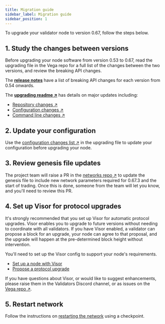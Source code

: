 ```yaml
---
title: Migration guide
sidebar_label: Migration guide
sidebar_position: 1
---
```


To upgrade your validator node to version 0.67, follow the steps below. 

## 1. Study the changes between versions
Before upgrading your node software from version 0.53 to 0.67, read the upgrading file in the Vega repo for a full list of the changes between the two versions, and review the breaking API changes.

The **[release notes](../../releases/overview.md)** have a list of breaking API changes for each version from 0.54 onwards.

The **[upgrading readme ↗](https://github.com/vegaprotocol/vega/blob/develop/UPGRADING.md)** has details on major updates including:

* [Repository changes ↗](https://github.com/vegaprotocol/vega/blob/develop/UPGRADING.md#repository-changes)
* [Configuration changes ↗](https://github.com/vegaprotocol/vega/blob/develop/UPGRADING.md#configuration-changes)
* [Command line changes ↗](https://github.com/vegaprotocol/vega/blob/develop/UPGRADING.md#command-line-changes)

## 2. Update your configuration
Use the [configuration changes list ↗](https://github.com/vegaprotocol/vega/blob/develop/UPGRADING.md#configuration-changes) in the upgrading file to update your configuration before upgrading your node.

## 3. Review genesis file updates 
The project team will raise a PR in the [networks repo ↗](https://github.com/vegaprotocol/networks/pulls) to update the genesis file to include new network parameters required for 0.67.3 and the start of trading. Once this is done, someone from the team will let you know, and you'll need to review this PR. 

## 4. Set up Visor for protocol upgrades
It's strongly recommended that you set up Visor for automatic protocol upgrades. Visor enables you to upgrade to future versions without needing to coordinate with all validators. If you have Visor enabled, a validator can propose a block for an upgrade, your node can agree to that proposal, and the upgrade will happen at the pre-determined block height without intervention. 

You'll need to set up the Visor config to support your node's requirements. 

* [Set up a node with Visor](../get-started/setup-validator#initialise-visor-for-smooth-protocol-upgrades)
* [Propose a protocol upgrade](propose-protocol-upgrades)

If you have questions about Visor, or would like to suggest enhancements, please raise them in the Validators Discord channel, or as issues on the [Vega repo ↗](https://github.com/vegaprotocol/vega/issues).

## 5. Restart network
Follow the instructions on [restarting the network](../how-to/restart-network.md) using a checkpoint.